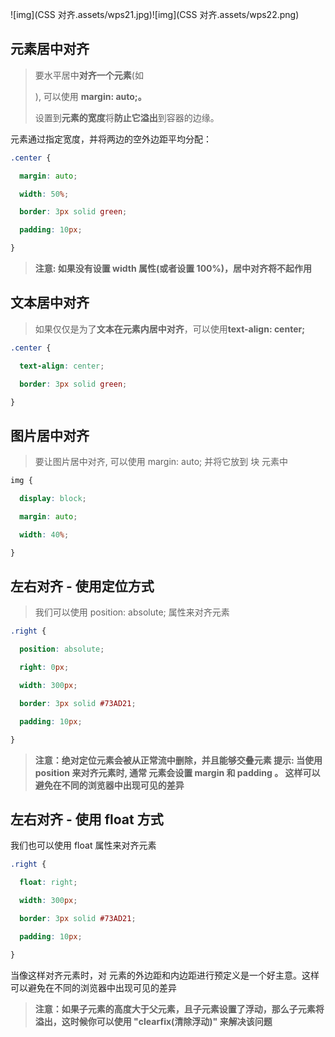 ![img](CSS 对齐.assets/wps21.jpg)![img](CSS 对齐.assets/wps22.png) 

## 元素居中对齐

> 要水平居中**对齐一个元素**(如 <div>), 可以使用 **margin: auto;。**
>
> 设置到**元素的宽度**将**防止它溢出**到容器的边缘。

元素通过指定宽度，并将两边的空外边距平均分配：

```css
.center {

  margin: auto;

  width: 50%;

  border: 3px solid green;

  padding: 10px;

}
```

> **注意: 如果没有设置 width 属性(或者设置 100%)，居中对齐将不起作用**

## 文本居中对齐

> 如果仅仅是为了**文本在元素内居中对齐**，可以使用**text-align: center;**

```css
.center {

  text-align: center;

  border: 3px solid green;

}
```

## 图片居中对齐

> 要让图片居中对齐, 可以使用 margin: auto; 并将它放到 块 元素中

```css
img {

  display: block;

  margin: auto;

  width: 40%;

}
```

## 左右对齐 - 使用定位方式

> 我们可以使用 position: absolute; 属性来对齐元素

```css
.right {

  position: absolute;

  right: 0px;

  width: 300px;

  border: 3px solid #73AD21;

  padding: 10px;

}
```

> **注意：绝对定位元素会被从正常流中删除，并且能够交叠元素
> 提示: 当使用 position 来对齐元素时, 通常 <body> 元素会设置 margin 和 padding 。 这样可以避免在不同的浏览器中出现可见的差异**

## 左右对齐 - 使用 float 方式

我们也可以使用 float 属性来对齐元素

```css
.right {

  float: right;

  width: 300px;

  border: 3px solid #73AD21;

  padding: 10px;

}
```

当像这样对齐元素时，对 <body> 元素的外边距和内边距进行预定义是一个好主意。这样可以避免在不同的浏览器中出现可见的差异

> **注意：如果子元素的高度大于父元素，且子元素设置了浮动，那么子元素将溢出，这时候你可以使用 "clearfix(清除浮动)" 来解决该问题**

 

